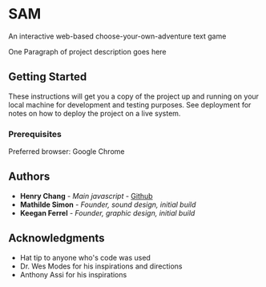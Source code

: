# SAM
An interactive web-based choose-your-own-adventure text game

One Paragraph of project description goes here

## Getting Started

These instructions will get you a copy of the project up and running on your local machine for development and testing purposes. See deployment for notes on how to deploy the project on a live system.

### Prerequisites
Preferred browser: Google Chrome

## Authors

* **Henry Chang** - *Main javascript* - [Github](https://github.com/henry5988)
* **Mathilde Simon** - *Founder, sound design, initial build*
* **Keegan Ferrel** - *Founder, graphic design, initial build*

## Acknowledgments

* Hat tip to anyone who's code was used
* Dr. Wes Modes for his inspirations and directions
* Anthony Assi for his inspirations

